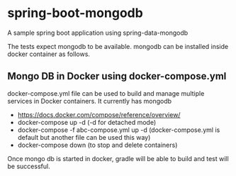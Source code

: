 # spring-boot-mongodb

A sample spring boot application using spring-data-mongodb

The tests expect mongodb to be available. mongodb can be installed inside docker container as follows.

## Mongo DB in Docker using docker-compose.yml
docker-compose.yml file can be used to build and manage multiple services in Docker containers. It currently has mongodb

- https://docs.docker.com/compose/reference/overview/
- docker-compose up -d (-d for detached mode)
- docker-compose -f abc-compose.yml up -d (docker-compose.yml is default but another file can be used this way)
- docker-compose down (to stop and delete containers)

Once mongo db is started in docker, gradle will be able to build and test will be successful.